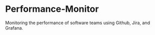 # Performance-Monitor
Monitoring the performance of software teams using Github, Jira, and Grafana.
